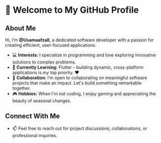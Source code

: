 # 👋 Welcome to My GitHub Profile

## About Me
Hi, I’m **@Usamaafzall**, a dedicated software developer with a passion for creating efficient, user-focused applications. 

- 💻 **Interests:** I specialize in programming and love exploring innovative solutions to complex problems. 
- 🚀 **Currently Learning:** Flutter – building dynamic, cross-platform applications is my top priority. ❤️
- 🤝 **Collaboration:** I’m open to collaborating on meaningful software projects that make an impact. Let's build something remarkable together.
- 🎮 **Hobbies:** When I'm not coding, I enjoy gaming and appreciating the beauty of seasonal changes.

## Connect With Me
- 📫 Feel free to reach out for project discussions, collaborations, or professional inquiries.

<!---
Usamaafzall/Usamaafzall is a ✨ special ✨ repository because its `README.md` (this file) appears on your GitHub profile.
Click the Preview link to explore my contributions and projects.
--->

